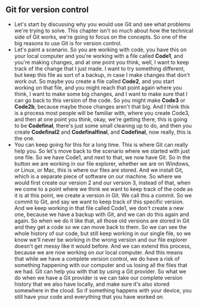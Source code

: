 ## Git for version control

- Let's start by discussing why you would use Git and see what problems we're trying to solve. This chapter isn't so much about how the technical side of Git works, we're going to focus on the concepts. So one of the big reasons to use Git is for version control. 
- Let's paint a scenario. So you are working with code, you have this on your local computer and you're working with a file called **Code1**, and you're making changes, and at one point you think, well, I want to keep track of the change that I just made. I want to try something different, but keep this file as sort of a backup, in case I make changes that don't work out. So maybe you create a file called **Code2**, and you start working on that file, and you might reach that point again where you think, I want to make some big changes, and I want to make sure that I can go back to this version of the code. So you might make **Code3** or **Code2b**, because maybe those changes aren't that big. And I think this is a process most people will be familiar with, where you create Code3, and then at one point you think, okay, we're getting there, this is going to be **Codefinal**, there's just some small cleaning up to do, and then you create **Codefinal2** and **Codefinalfinal**, and **Codefinal**, now really, this is the one.
- You can keep going for this for a long time. This is where Git can really help you. So let's move back to the scenario where we started with just one file. So we have Code1, and next to that, we now have Git. So in the button we are working in our file explorer, whether we are on Windows, or Linux, or Mac, this is where our files are stored. And we install Git, which is a separate piece of software on our machine. So where we would first create our version 2 and our version 3, instead of that, when we come to a point where we think we want to keep track of the code as it is at this point, we create a version in Git. We call this a commit. So we commit to Git, and say we want to keep track of this specific version. And we keep working in that file called Code1, we don't create a new one, because we have a backup with Git, and we can do this again and again. So when we do it like that, all those old versions are stored in Git and they get a code so we can move back to them. So we can see the whole history of our code, but still keep working in our single file, so we know we'll never be working in the wrong version and our file explorer doesn't get messy like it would before. And we can extend this process, because we are now working on our local computer. And this means that while we have a complete version control, we do have a risk of something happening with our computer and us losing all the files that we had. Git can help you with that by using a Git provider. So what we do when we have a Git provider is we can take our complete version history that we also have locally, and make sure it's also stored somewhere in the cloud. So if something happens with your device, you still have your code and everything that you have worked on. 